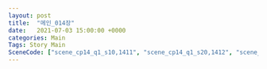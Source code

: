 ```yaml
---
layout: post
title:  "메인_014장"
date:   2021-07-03 15:00:00 +0000
categories: Main
Tags: Story Main
SceneCode: ["scene_cp14_q1_s10,1411", "scene_cp14_q1_s20,1412", "scene_cp14_q2_s10,1421", "scene_cp14_q2_s20,1422", "scene_cp14_q3_s10,1431", "scene_cp14_q3_s20,1432", "scene_cp14_q4_s10,1441", "scene_cp14_q4_s20,1442", "scene_cp14_q4_s30,1443"]
---
```

